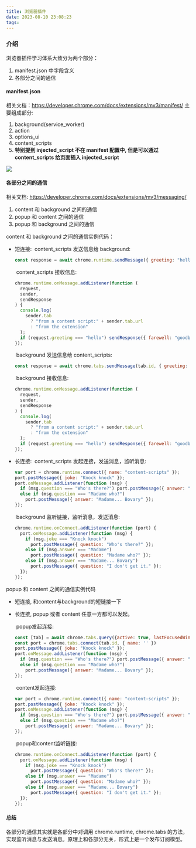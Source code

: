 ```yaml
---
title: 浏览器插件
date: 2023-08-10 23:08:23
tags:
---
```


### 介绍

浏览器插件学习体系大致分为两个部分：

1. manifest.json 中字段含义
2. 各部分之间的通信

#### manifest.json

相关文档：https://developer.chrome.com/docs/extensions/mv3/manifest/
主要组成部分:

1. background(service_worker)
2. action
3. options_ui
4. content_scripts
5. **特别提到 injected_script 不在 manifest 配置中, 但是可以通过 content_scripts 给页面插入 injected_script**

![](manifest.webp)

#### 各部分之间的通信

相关文档: https://developer.chrome.com/docs/extensions/mv3/messaging/

1. content 和 background 之间的通信
2. popup 和 content 之间的通信
3. popup 和 background 之间的通信

content 和 background 之间的通信实例代码：

- 短连接:
  &nbsp;content_scripts 发送信息给 background:

  ```javascript
  const response = await chrome.runtime.sendMessage({ greeting: "hello" });
  ```

  &nbsp;content_scripts 接收信息:

  ```javascript
  chrome.runtime.onMessage.addListener(function (
    request,
    sender,
    sendResponse
  ) {
    console.log(
      sender.tab
        ? "from a content script:" + sender.tab.url
        : "from the extension"
    );
    if (request.greeting === "hello") sendResponse({ farewell: "goodbye" });
  });
  ```

  &nbsp;background 发送信息给 content_scripts:

  ```javascript
  const response = await chrome.tabs.sendMessage(tab.id, { greeting: "hello" });
  ```

  &nbsp;background 接收信息:

  ```javascript
  chrome.runtime.onMessage.addListener(function (
    request,
    sender,
    sendResponse
  ) {
    console.log(
      sender.tab
        ? "from a content script:" + sender.tab.url
        : "from the extension"
    );
    if (request.greeting === "hello") sendResponse({ farewell: "goodbye" });
  });
  ```

- 长连接:
  &nbsp;content_scripts 发起连接，发送消息，监听消息:

  ```javascript
  var port = chrome.runtime.connect({ name: "content-scripts" });
  port.postMessage({ joke: "Knock knock" });
  port.onMessage.addListener(function (msg) {
    if (msg.question === "Who's there?") port.postMessage({ answer: "Madame" });
    else if (msg.question === "Madame who?")
      port.postMessage({ answer: "Madame... Bovary" });
  });
  ```

  &nbsp;background 监听链接，监听消息，发送消息:

  ```javascript
  chrome.runtime.onConnect.addListener(function (port) {
    port.onMessage.addListener(function (msg) {
      if (msg.joke === "Knock knock")
        port.postMessage({ question: "Who's there?" });
      else if (msg.answer === "Madame")
        port.postMessage({ question: "Madame who?" });
      else if (msg.answer === "Madame... Bovary")
        port.postMessage({ question: "I don't get it." });
    });
  });
  ```

popup 和 content 之间的通信实例代码
- 短连接, 和content与background的短链接一下
- 长连接, popup 或者 content 任意一方都可以发起。

  &nbsp;popup发起连接:

  ```javascript
  const [tab] = await chrome.tabs.query({active: true, lastFocusedWindow: true});
  const port = chrome.tabs.connect(tab.id, { name: '' })
  port.postMessage({ joke: "Knock knock" });
  port.onMessage.addListener(function (msg) {
    if (msg.question === "Who's there?") port.postMessage({ answer: "Madame" });
    else if (msg.question === "Madame who?")
      port.postMessage({ answer: "Madame... Bovary" });
  });
  ```
  &nbsp;content发起连接:

  ```javascript
  var port = chrome.runtime.connect({ name: "content-scripts" });
  port.postMessage({ joke: "Knock knock" });
  port.onMessage.addListener(function (msg) {
    if (msg.question === "Who's there?") port.postMessage({ answer: "Madame" });
    else if (msg.question === "Madame who?")
      port.postMessage({ answer: "Madame... Bovary" });
  });
  ```

  &nbsp;popup和content监听链接:

  ```javascript
  chrome.runtime.onConnect.addListener(function (port) {
    port.onMessage.addListener(function (msg) {
      if (msg.joke === "Knock knock")
        port.postMessage({ question: "Who's there?" });
      else if (msg.answer === "Madame")
        port.postMessage({ question: "Madame who?" });
      else if (msg.answer === "Madame... Bovary")
        port.postMessage({ question: "I don't get it." });
    });
  });
  ```

#### 总结
各部分的通信其实就是各部分中对调用 chrome.runtime, chrome.tabs 的方法，实现监听消息与发送消息。原理上和各部分无关，形式上是一个发布订阅模型。


